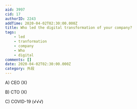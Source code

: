 ```yaml
---
aid: 3997
cid: 17
authorID: 2243
addTime: 2020-04-02T02:30:00.000Z
title: Who led the digital transformation of your company?
tags:
    - led
    - tranformation
    - company
    - Who
    - digital
comments: []
date: 2020-04-02T02:30:00.000Z
category: 外段
---
```


A) CEO (X)

B) CTO (X)

C) COVID-19 (√√√)
